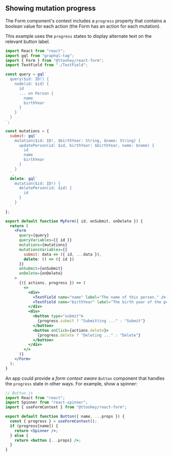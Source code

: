 ## Showing mutation progress

The Form component's context includes a `progress` property that contains a
boolean value for each action (the Form has an action for each mutation).

This example uses the `progress` states to display alternate text on the
relevant button label.

```jsx
import React from "react";
import gql from "graphql-tag";
import { Form } from "@ttoohey/react-form";
import TextField from "./TextField";

const query = gql`
  query($id: ID!) {
    node(id: $id) {
      id
      ... on Person {
        name
        birthYear
      }
    }
  }
`;

const mutations = {
  submit: gql`
    mutation($id: ID!, $birthYear: String, $name: String) {
      updatePerson(id: $id, birthYear: $birthYear, name: $name) {
        id
        name
        birthYear
      }
    }
  `,
  delete: gql`
    mutation($id: ID!) {
      deletePerson(id: $id) {
        id
      }
    }
  `
};

export default function MyForm({ id, onSubmit, onDelete }) {
  return (
    <Form
      query={query}
      queryVariables={{ id }}
      mutations={mutations}
      mutationsVariables={{
        submit: data => ({ id, ...data }),
        delete: () => ({ id })
      }}
      onSubmit={onSubmit}
      onDelete={onDelete}
    >
      {({ actions, progress }) => (
        <>
          <div>
            <TextField name="name" label="The name of this person." />
            <TextField name="birthYear" label="The birth year of the person" />
          </div>
          <div>
            <button type="submit">
              {progress.submit ? "Submitting ..." : "Submit"}
            </button>
            <button onClick={actions.delete}>
              {progress.delete ? "Deleting ..." : "Delete"}
            </button>
          </div>
        </>
      )}
    </Form>
  );
}
```

An app could provide a _form context aware_ `Button` component that handles the
`progress` state in other ways. For example, show a spinner:

```jsx
// Button.js
import React from "react";
import Spinner from "react-spinner";
import { useFormContext } from "@ttoohey/react-form";

export default function Button({ name, ...props }) {
  const { progress } = useFormContext();
  if (progress[name]) {
    return <Spinner />;
  } else {
    return <button {...props} />;
  }
}
```
